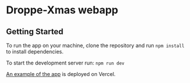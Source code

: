 # Droppe-Xmas webapp

## Getting Started

To run the app on your machine, clone the repository and run `npm install` to install dependencies.

To start the development server run: `npm run dev`

[An example of the app](https://droppe-xmas-1m4f015i3-lefboutham.vercel.app/) is deployed on Vercel.
